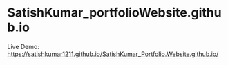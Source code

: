 # SatishKumar_portfolioWebsite.github.io
Live Demo:
https://satishkumar1211.github.io/SatishKumar_Portfolio.Website.github.io/
